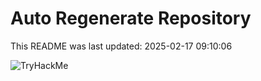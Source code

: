 # Auto Regenerate Repository

This README was last updated: 2025-02-17 09:10:06

 ![TryHackMe](https://tryhackme.com/badge/533634)